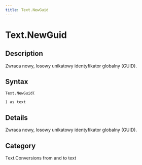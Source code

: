 ```yaml
---
title: Text.NewGuid
---
```


# Text.NewGuid


## Description

Zwraca nowy, losowy unikatowy identyfikator globalny (GUID).


## Syntax

```powerquery
Text.NewGuid(

) as text
```


## Details

Zwraca nowy, losowy unikatowy identyfikator globalny (GUID).



## Category
Text.Conversions from and to text
